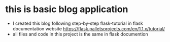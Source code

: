 # this is basic blog application  

- I created this blog following step-by-step flask-tutorial in flask documentation website 
  https://flask.palletsprojects.com/en/1.1.x/tutorial/
- all files and code in this project is the same in flask documention 
